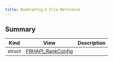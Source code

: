 ```yaml
---
title: RankConfig.h File Reference
---
```


## Summary
| Kind | View | Description |
|------|------|-------------|
|struct|[FRHAPI_RankConfig](/unreal-plugins/all/structfrhapi__rankconfig/#structFRHAPI__RankConfig)||
